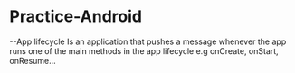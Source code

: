 # Practice-Android
--App lifecycle
Is an application that pushes a message whenever the app runs one of the main methods in the app lifecycle e.g onCreate, onStart, onResume...